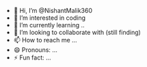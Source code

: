 - 👋 Hi, I’m @NishantMalik360
- 👀 I’m interested in coding
- 🌱 I’m currently learning ..
- 💞️ I’m looking to collaborate with (still finding)
- 📫 How to reach me ...
- 😄 Pronouns: ...
- ⚡ Fun fact: ...

<!---
NishantMalik360/NishantMalik360 is a ✨ special ✨ repository because its `README.md` (this file) appears on your GitHub profile.
You can click the Preview link to take a look at your changes.
--->

